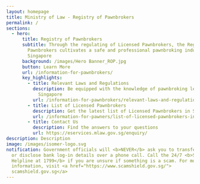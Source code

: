 ```yaml
---
layout: homepage
title: Ministry of Law - Registry of Pawnbrokers
permalink: /
sections:
  - hero:
      title: Registry of Pawnbrokers
      subtitle: Through the regulating of Licensed Pawnbrokers, the Registry of
        Pawnbrokers cultivates a safe and professional pawnbroking industry in
        Singapore
      background: /images/Hero Banner_ROP.jpg
      button: Learn More
      url: /information-for-pawnbrokers/
      key_highlights:
        - title: Relevant Laws and Regulations
          description: Be equipped with the knowledge of pawnbroking legislation in
            Singapore
          url: /information-for-pawnbrokers/relevant-laws-and-regulations/
        - title: List of Licensed Pawnbrokers
          description: Get the latest list of Licensed Pawnbrokers in Singapore
          url: /information-for-pawners/list-of-licensed-pawnbrokers-in-singapore/
        - title: Contact Us
          description: Find the answers to your questions
          url: https://eservices.mlaw.gov.sg/enquiry/
description: Description
image: /images/isomer-logo.svg
notification: Government officials will <b>NEVER</b> ask you to transfer money
  or disclose bank log-in details over a phone call. Call the 24/7 <b>ScamShield
  Helpline at 1799</b> if you are unsure if something is a scam. For more
  information, visit <a href="https://www.scamshield.gov.sg/">
  scamshield.gov.sg</a>
---
```

